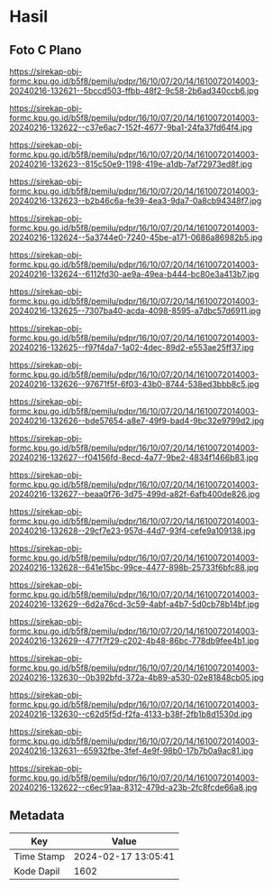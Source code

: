 # Hasil

## Foto C Plano

https://sirekap-obj-formc.kpu.go.id/b5f8/pemilu/pdpr/16/10/07/20/14/1610072014003-20240216-132621--5bccd503-ffbb-48f2-9c58-2b6ad340ccb6.jpg

https://sirekap-obj-formc.kpu.go.id/b5f8/pemilu/pdpr/16/10/07/20/14/1610072014003-20240216-132622--c37e6ac7-152f-4677-9ba1-24fa37fd64f4.jpg

https://sirekap-obj-formc.kpu.go.id/b5f8/pemilu/pdpr/16/10/07/20/14/1610072014003-20240216-132623--815c50e9-1198-419e-a1db-7af72973ed8f.jpg

https://sirekap-obj-formc.kpu.go.id/b5f8/pemilu/pdpr/16/10/07/20/14/1610072014003-20240216-132623--b2b46c6a-fe39-4ea3-9da7-0a8cb94348f7.jpg

https://sirekap-obj-formc.kpu.go.id/b5f8/pemilu/pdpr/16/10/07/20/14/1610072014003-20240216-132624--5a3744e0-7240-45be-a171-0686a86982b5.jpg

https://sirekap-obj-formc.kpu.go.id/b5f8/pemilu/pdpr/16/10/07/20/14/1610072014003-20240216-132624--6112fd30-ae9a-49ea-b444-bc80e3a413b7.jpg

https://sirekap-obj-formc.kpu.go.id/b5f8/pemilu/pdpr/16/10/07/20/14/1610072014003-20240216-132625--7307ba40-acda-4098-8595-a7dbc57d6911.jpg

https://sirekap-obj-formc.kpu.go.id/b5f8/pemilu/pdpr/16/10/07/20/14/1610072014003-20240216-132625--f97f4da7-1a02-4dec-89d2-e553ae25ff37.jpg

https://sirekap-obj-formc.kpu.go.id/b5f8/pemilu/pdpr/16/10/07/20/14/1610072014003-20240216-132626--97671f5f-6f03-43b0-8744-538ed3bbb8c5.jpg

https://sirekap-obj-formc.kpu.go.id/b5f8/pemilu/pdpr/16/10/07/20/14/1610072014003-20240216-132626--bde57654-a8e7-49f9-bad4-9bc32e9799d2.jpg

https://sirekap-obj-formc.kpu.go.id/b5f8/pemilu/pdpr/16/10/07/20/14/1610072014003-20240216-132627--f04156fd-8ecd-4a77-9be2-4834f1466b83.jpg

https://sirekap-obj-formc.kpu.go.id/b5f8/pemilu/pdpr/16/10/07/20/14/1610072014003-20240216-132627--beaa0f76-3d75-499d-a82f-6afb400de826.jpg

https://sirekap-obj-formc.kpu.go.id/b5f8/pemilu/pdpr/16/10/07/20/14/1610072014003-20240216-132628--29cf7e23-957d-44d7-93f4-cefe9a109138.jpg

https://sirekap-obj-formc.kpu.go.id/b5f8/pemilu/pdpr/16/10/07/20/14/1610072014003-20240216-132628--641e15bc-99ce-4477-898b-25733f6bfc88.jpg

https://sirekap-obj-formc.kpu.go.id/b5f8/pemilu/pdpr/16/10/07/20/14/1610072014003-20240216-132629--6d2a76cd-3c59-4abf-a4b7-5d0cb78b14bf.jpg

https://sirekap-obj-formc.kpu.go.id/b5f8/pemilu/pdpr/16/10/07/20/14/1610072014003-20240216-132629--477f7f29-c202-4b48-86bc-778db9fee4b1.jpg

https://sirekap-obj-formc.kpu.go.id/b5f8/pemilu/pdpr/16/10/07/20/14/1610072014003-20240216-132630--0b392bfd-372a-4b89-a530-02e81848cb05.jpg

https://sirekap-obj-formc.kpu.go.id/b5f8/pemilu/pdpr/16/10/07/20/14/1610072014003-20240216-132630--c62d5f5d-f2fa-4133-b38f-2fb1b8d1530d.jpg

https://sirekap-obj-formc.kpu.go.id/b5f8/pemilu/pdpr/16/10/07/20/14/1610072014003-20240216-132631--65932fbe-3fef-4e9f-98b0-17b7b0a9ac81.jpg

https://sirekap-obj-formc.kpu.go.id/b5f8/pemilu/pdpr/16/10/07/20/14/1610072014003-20240216-132622--c6ec91aa-8312-479d-a23b-2fc8fcde66a8.jpg


## Metadata

| Key        | Value               |
| ---------- | ------------------- |
| Time Stamp | 2024-02-17 13:05:41 |
| Kode Dapil | 1602                |



